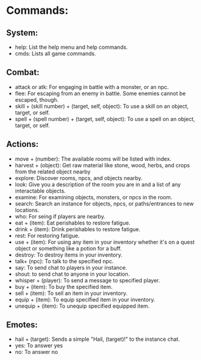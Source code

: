 # Commands:

## System:
- help: List the help menu and help commands.
- cmds: Lists all game commands.

## Combat:
- attack or atk: For engaging in battle with a monster, or an npc.
- flee: For escaping from an enemy in battle. Some enemies cannot be escaped, though.
- skill + (skill number) + (target, self, object): To use a skill on an object, target, or self.
- spell + (spell number) + (target, self, object): To use a spell on an object, target, or self.

## Actions:
- move + (number): The available rooms will be listed with index.
- harvest + (object): Get raw material like stone, wood, herbs, and crops from the related object nearby
- explore: Discover rooms, npcs, and objects nearby.
- look: Give you a description of the room you are in and a list of any interactable objects.
- examine: For examining objects, monsters, or npcs in the room.
- search: Search an instance for objects, npcs, or paths/entrances to new locations.
- who: For seing if players are nearby.
- eat + (item): Eat perishables to restore fatigue.
- drink + (item): Drink perishables to restore fatigue.
- rest: For restoring fatigue.
- use + (item): For using any item in your inventory whether it's on a quest object or something like a potion for a buff.
- destroy: To destroy items in your inventory.
- talk+ (npc): To talk to the specified npc.
- say: To send chat to players in your instance.
- shout: to send chat to anyone in your location.
- whisper + (player): To send a message to specified player.
- buy + (item): To buy the specified item.
- sell + (item): To sell an item in your inventory.
- equip + (item): To equip specified item in your inventory.
- unequip + (item): To unequip specified equipped item.

## Emotes:
- hail + (target): Sends a simple "Hail, (target)!" to the instance chat.
- yes: To answer yes
- no: To answer no
